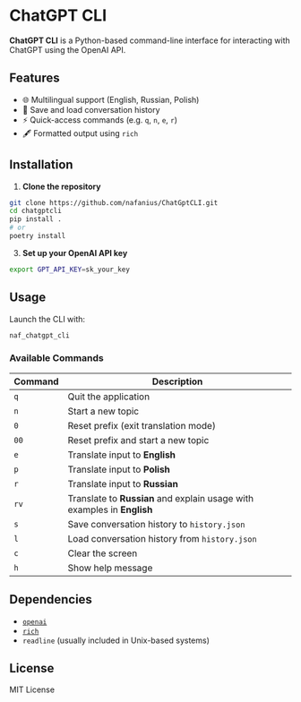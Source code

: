 # ChatGPT CLI

**ChatGPT CLI** is a Python-based command-line interface for interacting with ChatGPT using the OpenAI API.

## Features

- 🌐 Multilingual support (English, Russian, Polish)
- 💾 Save and load conversation history
- ⚡ Quick-access commands (e.g. `q`, `n`, `e`, `r`)
- 🖋️ Formatted output using `rich`

## Installation

1. **Clone the repository**

```bash
git clone https://github.com/nafanius/ChatGptCLI.git
cd chatgptcli
pip install .
# or
poetry install

```

3. **Set up your OpenAI API key**

```bash
export GPT_API_KEY=sk_your_key
```

## Usage

Launch the CLI with:

```bash
naf_chatgpt_cli
```

### Available Commands

| Command | Description                                                             |
| ------- | ----------------------------------------------------------------------- |
| `q`     | Quit the application                                                    |
| `n`     | Start a new topic                                                       |
| `0`     | Reset prefix (exit translation mode)                                    |
| `00`    | Reset prefix and start a new topic                                      |
| `e`     | Translate input to **English**                                          |
| `p`     | Translate input to **Polish**                                           |
| `r`     | Translate input to **Russian**                                          |
| `rv`    | Translate to **Russian** and explain usage with examples in **English** |
| `s`     | Save conversation history to `history.json`                             |
| `l`     | Load conversation history from `history.json`                           |
| `c`     | Clear the screen                                                        |
| `h`     | Show help message                                                       |

## Dependencies

- [`openai`](https://pypi.org/project/openai/)
- [`rich`](https://pypi.org/project/rich/)
- `readline` (usually included in Unix-based systems)

## License

MIT License
